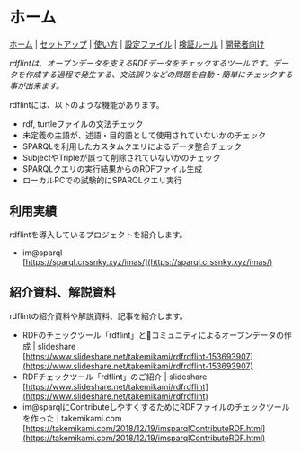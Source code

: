 # ホーム

[ホーム](index.md) |
[セットアップ](setup.md) |
[使い方](usage.md) |
[設定ファイル](config.md) |
[検証ルール](rules.md) |
[開発者向け](developer.md)

*rdflintは、オープンデータを支えるRDFデータをチェックするツールです。データを作成する過程で発生する、文法誤りなどの問題を自動・簡単にチェックする事が出来ます。*

rdflintには、以下のような機能があります。
- rdf, turtleファイルの文法チェック
- 未定義の主語が、述語・目的語として使用されていないかのチェック
- SPARQLを利用したカスタムクエリによるデータ整合チェック
- SubjectやTripleが誤って削除されていないかのチェック
- SPARQLクエリの実行結果からのRDFファイル生成
- ローカルPCでの試験的にSPARQLクエリ実行

## 利用実績

rdflintを導入しているプロジェクトを紹介します。

- im@sparql  
  [https://sparql.crssnky.xyz/imas/](https://sparql.crssnky.xyz/imas/)

## 紹介資料、解説資料

rdflintの紹介資料や解説資料、記事を紹介します。

- RDFのチェックツール「rdflint」とコミュニティによるオープンデータの作成 | slideshare  
  [https://www.slideshare.net/takemikami/rdfrdflint-153693907](https://www.slideshare.net/takemikami/rdfrdflint-153693907)
- RDFチェックツール「rdflint」のご紹介 | slideshare  
  [https://www.slideshare.net/takemikami/rdfrdflint](https://www.slideshare.net/takemikami/rdfrdflint)
- im@sparqlにContributeしやすくするためにRDFファイルのチェックツールを作った | takemikami.com  
  [https://takemikami.com/2018/12/19/imsparqlContributeRDF.html](https://takemikami.com/2018/12/19/imsparqlContributeRDF.html)
